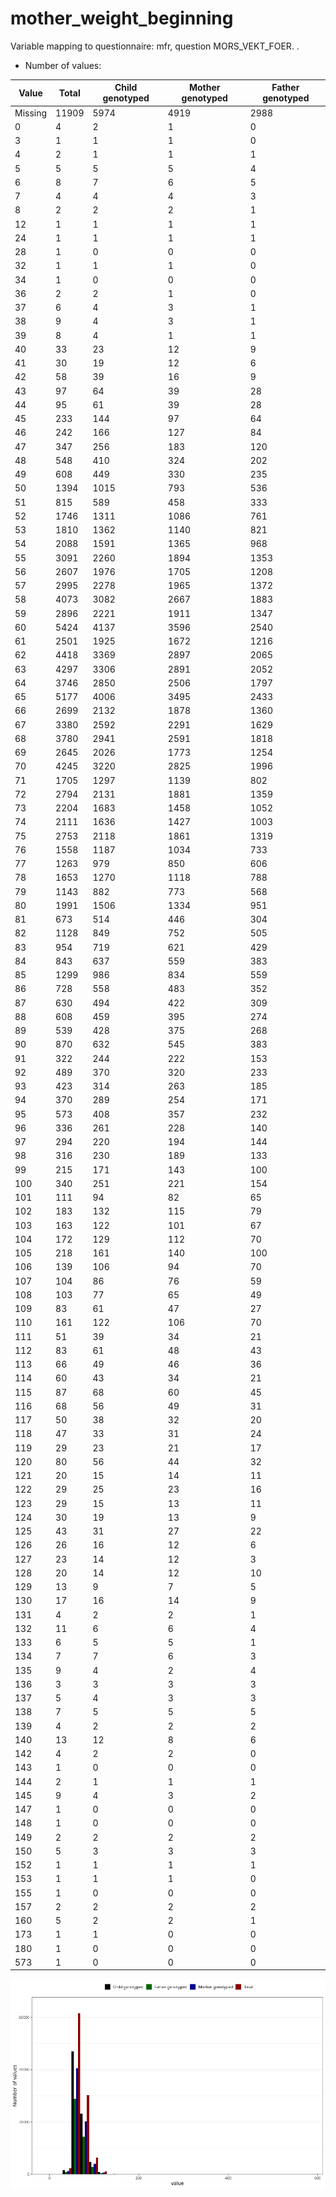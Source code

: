 # mother_weight_beginning
Variable mapping to questionnaire: mfr, question MORS_VEKT_FOER.
.
- Number of values:

| Value | Total | Child genotyped | Mother genotyped | Father genotyped |
| ----- | ----- | --------------- | ---------------- | ---------------- |
| Missing | 11909 | 5974 | 4919 | 2988 |
| 0 | 4 | 2 | 1 |0 |
| 3 | 1 | 1 | 1 |0 |
| 4 | 2 | 1 | 1 |1 |
| 5 | 5 | 5 | 5 |4 |
| 6 | 8 | 7 | 6 |5 |
| 7 | 4 | 4 | 4 |3 |
| 8 | 2 | 2 | 2 |1 |
| 12 | 1 | 1 | 1 |1 |
| 24 | 1 | 1 | 1 |1 |
| 28 | 1 | 0 | 0 |0 |
| 32 | 1 | 1 | 1 |0 |
| 34 | 1 | 0 | 0 |0 |
| 36 | 2 | 2 | 1 |0 |
| 37 | 6 | 4 | 3 |1 |
| 38 | 9 | 4 | 3 |1 |
| 39 | 8 | 4 | 1 |1 |
| 40 | 33 | 23 | 12 |9 |
| 41 | 30 | 19 | 12 |6 |
| 42 | 58 | 39 | 16 |9 |
| 43 | 97 | 64 | 39 |28 |
| 44 | 95 | 61 | 39 |28 |
| 45 | 233 | 144 | 97 |64 |
| 46 | 242 | 166 | 127 |84 |
| 47 | 347 | 256 | 183 |120 |
| 48 | 548 | 410 | 324 |202 |
| 49 | 608 | 449 | 330 |235 |
| 50 | 1394 | 1015 | 793 |536 |
| 51 | 815 | 589 | 458 |333 |
| 52 | 1746 | 1311 | 1086 |761 |
| 53 | 1810 | 1362 | 1140 |821 |
| 54 | 2088 | 1591 | 1365 |968 |
| 55 | 3091 | 2260 | 1894 |1353 |
| 56 | 2607 | 1976 | 1705 |1208 |
| 57 | 2995 | 2278 | 1965 |1372 |
| 58 | 4073 | 3082 | 2667 |1883 |
| 59 | 2896 | 2221 | 1911 |1347 |
| 60 | 5424 | 4137 | 3596 |2540 |
| 61 | 2501 | 1925 | 1672 |1216 |
| 62 | 4418 | 3369 | 2897 |2065 |
| 63 | 4297 | 3306 | 2891 |2052 |
| 64 | 3746 | 2850 | 2506 |1797 |
| 65 | 5177 | 4006 | 3495 |2433 |
| 66 | 2699 | 2132 | 1878 |1360 |
| 67 | 3380 | 2592 | 2291 |1629 |
| 68 | 3780 | 2941 | 2591 |1818 |
| 69 | 2645 | 2026 | 1773 |1254 |
| 70 | 4245 | 3220 | 2825 |1996 |
| 71 | 1705 | 1297 | 1139 |802 |
| 72 | 2794 | 2131 | 1881 |1359 |
| 73 | 2204 | 1683 | 1458 |1052 |
| 74 | 2111 | 1636 | 1427 |1003 |
| 75 | 2753 | 2118 | 1861 |1319 |
| 76 | 1558 | 1187 | 1034 |733 |
| 77 | 1263 | 979 | 850 |606 |
| 78 | 1653 | 1270 | 1118 |788 |
| 79 | 1143 | 882 | 773 |568 |
| 80 | 1991 | 1506 | 1334 |951 |
| 81 | 673 | 514 | 446 |304 |
| 82 | 1128 | 849 | 752 |505 |
| 83 | 954 | 719 | 621 |429 |
| 84 | 843 | 637 | 559 |383 |
| 85 | 1299 | 986 | 834 |559 |
| 86 | 728 | 558 | 483 |352 |
| 87 | 630 | 494 | 422 |309 |
| 88 | 608 | 459 | 395 |274 |
| 89 | 539 | 428 | 375 |268 |
| 90 | 870 | 632 | 545 |383 |
| 91 | 322 | 244 | 222 |153 |
| 92 | 489 | 370 | 320 |233 |
| 93 | 423 | 314 | 263 |185 |
| 94 | 370 | 289 | 254 |171 |
| 95 | 573 | 408 | 357 |232 |
| 96 | 336 | 261 | 228 |140 |
| 97 | 294 | 220 | 194 |144 |
| 98 | 316 | 230 | 189 |133 |
| 99 | 215 | 171 | 143 |100 |
| 100 | 340 | 251 | 221 |154 |
| 101 | 111 | 94 | 82 |65 |
| 102 | 183 | 132 | 115 |79 |
| 103 | 163 | 122 | 101 |67 |
| 104 | 172 | 129 | 112 |70 |
| 105 | 218 | 161 | 140 |100 |
| 106 | 139 | 106 | 94 |70 |
| 107 | 104 | 86 | 76 |59 |
| 108 | 103 | 77 | 65 |49 |
| 109 | 83 | 61 | 47 |27 |
| 110 | 161 | 122 | 106 |70 |
| 111 | 51 | 39 | 34 |21 |
| 112 | 83 | 61 | 48 |43 |
| 113 | 66 | 49 | 46 |36 |
| 114 | 60 | 43 | 34 |21 |
| 115 | 87 | 68 | 60 |45 |
| 116 | 68 | 56 | 49 |31 |
| 117 | 50 | 38 | 32 |20 |
| 118 | 47 | 33 | 31 |24 |
| 119 | 29 | 23 | 21 |17 |
| 120 | 80 | 56 | 44 |32 |
| 121 | 20 | 15 | 14 |11 |
| 122 | 29 | 25 | 23 |16 |
| 123 | 29 | 15 | 13 |11 |
| 124 | 30 | 19 | 13 |9 |
| 125 | 43 | 31 | 27 |22 |
| 126 | 26 | 16 | 12 |6 |
| 127 | 23 | 14 | 12 |3 |
| 128 | 20 | 14 | 12 |10 |
| 129 | 13 | 9 | 7 |5 |
| 130 | 17 | 16 | 14 |9 |
| 131 | 4 | 2 | 2 |1 |
| 132 | 11 | 6 | 6 |4 |
| 133 | 6 | 5 | 5 |1 |
| 134 | 7 | 7 | 6 |3 |
| 135 | 9 | 4 | 2 |4 |
| 136 | 3 | 3 | 3 |3 |
| 137 | 5 | 4 | 3 |3 |
| 138 | 7 | 5 | 5 |5 |
| 139 | 4 | 2 | 2 |2 |
| 140 | 13 | 12 | 8 |6 |
| 142 | 4 | 2 | 2 |0 |
| 143 | 1 | 0 | 0 |0 |
| 144 | 2 | 1 | 1 |1 |
| 145 | 9 | 4 | 3 |2 |
| 147 | 1 | 0 | 0 |0 |
| 148 | 1 | 0 | 0 |0 |
| 149 | 2 | 2 | 2 |2 |
| 150 | 5 | 3 | 3 |3 |
| 152 | 1 | 1 | 1 |1 |
| 153 | 1 | 1 | 1 |0 |
| 155 | 1 | 0 | 0 |0 |
| 157 | 2 | 2 | 2 |2 |
| 160 | 5 | 2 | 2 |1 |
| 173 | 1 | 1 | 0 |0 |
| 180 | 1 | 0 | 0 |0 |
| 573 | 1 | 0 | 0 |0 |



![](mother_weight_beginning_n.png)



